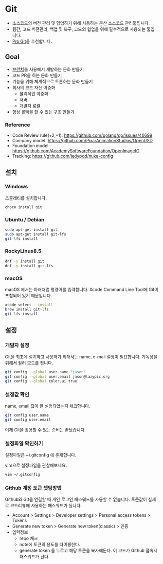 # Git

- 소스코드의 버전 관리 및 협업하기 위해 사용하는 분산 소스코드 관리툴입니다.
- 팀간, 코드 버전관리, 백업 및 복구, 코드의 협업을 위해 필수적으로 사용되는 툴입니다.
- [Pro Git](https://git-scm.com/book/ko/v2)을 추천합니다.


## Goal

- [브런치](git_branch.md)를 사용해서 개발하는 문화 만들기
- 코드 PR을 하는 문화 만들기
- 기능을 위해 체계적으로 토론하는 문화 만들기
- 회사의 코드 자산 이중화
    - 물리적인 이중화
    - 서버
    - 개발자 로컬
- 항상 롤백을 할 수 있는 구조 만들기

### Reference

- Code Review rule(+2,+1): https://github.com/golang/go/issues/40699
- Company model: https://github.com/PixarAnimationStudios/OpenUSD
- Foundation model: https://github.com/AcademySoftwareFoundation/OpenImageIO
- Tracking: https://github.com/jedypod/nuke-config

## 설치

### Windows

초콜레티를 설치합니다.

```bash
choco install git
```

### Ubuntu / Debian

```bash
sudo apt-get install git
sudo apt-get install git-lfs
git lfs install
```

### RockyLinux8.5

```bash
dnf -y install git
dnf -y install git-lfs
```

### macOS

macOS 에서는 아래처럼 명령어를 입력합니다.
Xcode Command Line Tool에 Git이 포함되어 있기 때문입니다.

```bash
xcode-select --install
brew install git-lfs
git lfs install
```

## 설정

### 개발자 설정

Git을 최초에 설치하고 사용하기 위해서는 name, e-mail 설정이 필요합니다.
가독성을 위해서 컬러 모드를 켭니다.

```bash
git config --global user.name "jason"
git config --global user.email jason@lazypic.org
git config --global color.ui true
```

### 설정값 확인

name, email 값이 잘 설정되었는지 체크합니다.

```bash
git config user.name
git config user.email
```

이제 Git을 활용할 수 있는 준비는 끝났습니다.

### 설정파일 확인하기

설정파일은 ~/.gitconfig 에 존재합니다.

vim으로 설정파일을 관찰해보세요.

```bash
vim ~/.gitconfig
```

### Github 계정 토큰 셋팅방법

Github와 Git을 연결할 때 개인 로그인 패스워드를 사용할 수 없습니다. 토큰값이 실제로 코드리뷰에 사용하는 패스워드가 됩니다.

- Account > Settings > Developer settings > Personal access tokens > Tokens
- Generate new token > Generate new token(classic) > 인증
- 입력정보
    - repo 체크
    - note에 토큰의 용도를 타이핑한다.
    - generate token 을 누르고 해당 토큰을 복사해둔다. 이 코드가 Github 접속시 패스워드가 된다.
